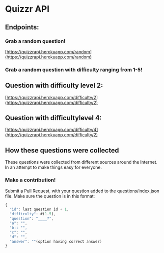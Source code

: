 # Quizzr API

## Endpoints:

### Grab a random question!
[https://quizzrapi.herokuapp.com/random](https://quizzrapi.herokuapp.com/random)

### Grab a random question with difficulty ranging from 1-5!
## Question with difficulty level 2:
[https://quizzrapi.herokuapp.com/difficulty/2](https://quizzrapi.herokuapp.com/difficulty/2)

## Question with difficultylevel 4:
[https://quizzrapi.herokuapp.com/difficulty/4](https://quizzrapi.herokuapp.com/difficulty/2)

## How these questions were collected

These questions were collected from different sources around the Internet.
In an attempt to make things easy for everyone.

### Make a contribution!

Submit a Pull Request, with your question added to the questions/index.json file. Make sure the question is in this format:

```javascript
{
  "id": last question id + 1,
  "difficulty": #(1-5),
  "question": "____?",
  "a": "",
  "b:: "",
  "c": "",
  "d": "",
  "answer": ""(option having correct answer)
}
```
